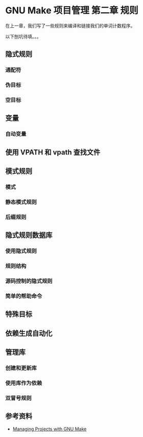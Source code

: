 # GNU Make 项目管理 第二章 规则

[annotation]: <id> (09443028-3ef7-4314-8998-5593c2b8c8c8)
[annotation]: <status> (protect)
[annotation]: <create_time> (2021-04-18 17:40:01)
[annotation]: <category> (读书笔记)
[annotation]: <tags> (Make|Makefile|GNU)
[annotation]: <topic> (GNU Make项目管理)
[annotation]: <index> (2)
[annotation]: <comments> (true)
[annotation]: <url> (http://blog.ccyg.studio/article/09443028-3ef7-4314-8998-5593c2b8c8c8)

在上一章，我们写了一些规则来编译和链接我们的单词计数程序。

以下刨坑待填。。。

## 隐式规则

### 通配符

### 伪目标

### 空目标

## 变量

### 自动变量

## 使用 VPATH 和 vpath 查找文件

## 模式规则

### 模式

### 静态模式规则

### 后缀规则

## 隐式规则数据库

### 使用隐式规则

### 规则结构

### 源码控制的隐式规则

### 简单的帮助命令

## 特殊目标

## 依赖生成自动化

## 管理库

### 创建和更新库

### 使用库作为依赖

### 双冒号规则

## 参考资料

- [Managing Projects with GNU Make](https://book.douban.com/subject/1850994/)